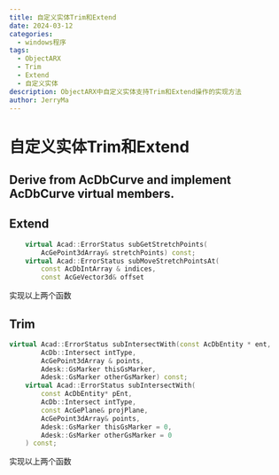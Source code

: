 ```yaml
---
title: 自定义实体Trim和Extend
date: 2024-03-12
categories:
  - windows程序
tags:
  - ObjectARX
  - Trim
  - Extend
  - 自定义实体
description: ObjectARX中自定义实体支持Trim和Extend操作的实现方法
author: JerryMa
---
```


# 自定义实体Trim和Extend

## Derive from AcDbCurve and implement AcDbCurve virtual members.

## Extend

```cpp
	virtual Acad::ErrorStatus subGetStretchPoints(
		AcGePoint3dArray& stretchPoints) const;
	virtual Acad::ErrorStatus subMoveStretchPointsAt(
		const AcDbIntArray & indices,
		const AcGeVector3d& offset
```

实现以上两个函数

## Trim

```cpp
virtual Acad::ErrorStatus subIntersectWith(const AcDbEntity * ent,
		AcDb::Intersect intType,
		AcGePoint3dArray & points,
		Adesk::GsMarker thisGsMarker,
		Adesk::GsMarker otherGsMarker) const;
	virtual Acad::ErrorStatus subIntersectWith(
		const AcDbEntity* pEnt,
		AcDb::Intersect intType,
		const AcGePlane& projPlane,
		AcGePoint3dArray& points,
		Adesk::GsMarker thisGsMarker = 0,
		Adesk::GsMarker otherGsMarker = 0
	) const;
```

实现以上两个函数





